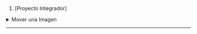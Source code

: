 1. [Proyecto Integrador]




<details>
  <summary>Mover una Imagen</summary>
  
  <br/>
  

  
    
  **Juego, imagen , movimiento
this.load.spritesheet('coete', './img/coete.png' 35, 90);

 this.image = this.physics.add.image(500, 500, 'Jupiter');
        this.image.body.allowGravity = false;

        this.cursors = this.input.keyboard.createCursorKeys();
        
Este es el create para mover el personaje con flechas, parte 1

update() {
        if(this.cursors.left.isDown) {
            this.Jupiter = this.image.setVelocityX(-500);
        }
        else if (this.cursors.right.isDown) {
            this.Jupiter = this.image.setVelocityX(500);
        }
        else {
            this.Jupiter = this.image.setVelocityX(0);
        }
        if(this.cursors.up.isDown) {
            this.Jupiter = this.image.setVelocityY(-500);
        }
        else if (this.cursors.down.isDown) {
            this.Jupiter = this.image.setVelocityY(500);
        }
        else {
            this.image.setVelocityY(0);
        }
    }
Esto es para que el personaje se mueva con las flechas, parte 2**
  

  **Apuntes de la clase:**
  <br/>
  <img width="500" src="" alt="notas clase 1">
</details>






**   **